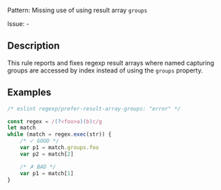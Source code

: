 Pattern: Missing use of using result array `groups`

Issue: -

## Description

This rule reports and fixes regexp result arrays where named capturing groups are accessed by index instead of using the `groups` property.

## Examples

```js
/* eslint regexp/prefer-result-array-groups: "error" */

const regex = /(?<foo>a)(b)c/g
let match
while (match = regex.exec(str)) {
    /* ✓ GOOD */
    var p1 = match.groups.foo
    var p2 = match[2]

    /* ✗ BAD */
    var p1 = match[1]
}

```
